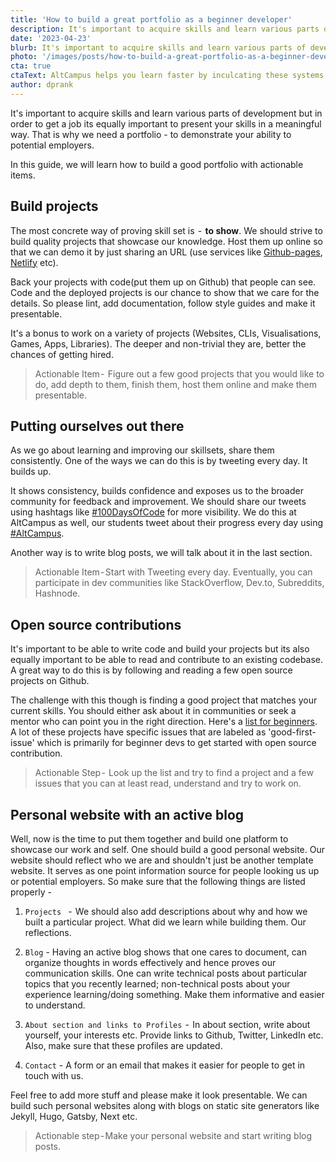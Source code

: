 ```yaml
---
title: 'How to build a great portfolio as a beginner developer'
description: It's important to acquire skills and learn various parts of development but in order to get a job its equally important to present your skills in a meaningful way. That is why we recommend that you build a portfolio - to demonstrate your ability to potential employers.
date: '2023-04-23'
blurb: It's important to acquire skills and learn various parts of development but in order to get a job its equally important to present your skills in a meaningful way. That is why we recommend that you build a portfolio - to demonstrate your ability to potential employers.
photo: '/images/posts/how-to-build-a-great-portfolio-as-a-beginner-developer.webp'
cta: true
ctaText: AltCampus helps you learn faster by inculcating these systems as part of the learning model. 🙌
author: dprank
---
```


It's important to acquire skills and learn various parts of development but in order to get a job its equally important to present your skills in a meaningful way. That is why we need a portfolio - to demonstrate your ability to potential employers.

In this guide, we will learn how to build a good portfolio with actionable items.

## Build projects

The most concrete way of proving skill set is  -  **to show**. We should strive to build quality projects that showcase our knowledge. Host them up online so that we can demo it by just sharing an URL (use services like [Github-pages](https://pages.github.com/), [Netlify](https://netlify.com) etc).

Back your projects with code(put them up on Github) that people can see. Code and the deployed projects is our chance to show that we care for the details. So please lint, add documentation, follow style guides and make it presentable.

It's a bonus to work on a variety of projects (Websites, CLIs, Visualisations, Games, Apps, Libraries). The deeper and non-trivial they are, better the chances of getting hired.

> Actionable Item -  Figure out a few good projects that you would like to do, add depth to them, finish them, host them online and make them presentable.

## Putting ourselves out there

As we go about learning and improving our skillsets, share them consistently. One of the ways we can do this is by tweeting every day. It builds up.

It shows consistency, builds confidence and exposes us to the broader community for feedback and improvement. We should share our tweets using hashtags like [#100DaysOfCode](https://twitter.com/hashtag/100DaysOfCode) for more visibility. We do this at AltCampus as well, our students tweet about their progress every day using [#AltCampus](https://twitter.com/hashtag/AltCampus).

Another way is to write blog posts, we will talk about it in the last section.

> Actionable Item - Start with Tweeting every day. Eventually, you can participate in dev communities like StackOverflow, Dev.to, Subreddits, Hashnode.

## Open source contributions

It's important to be able to write code and build your projects but its also equally important to be able to read and contribute to an existing codebase. A great way to do this is by following and reading a few open source projects on Github.

The challenge with this though is finding a good project that matches your current skills. You should either ask about it in communities or seek a mentor who can point you in the right direction. Here's a [list for beginners](https://www.firsttimersonly.com/). A lot of these projects have specific issues that are labeled as 'good-first-issue' which is primarily for beginner devs to get started with open source contribution.

> Actionable Step -  Look up the list and try to find a project and a few issues that you can at least read, understand and try to work on.

## Personal website with an active blog

Well, now is the time to put them together and build one platform to showcase our work and self. One should build a good personal website. Our website should reflect who we are and shouldn't just be another template website. It serves as one point information source for people looking us up or potential employers. So make sure that the following things are listed properly -

1. `Projects ` -  We should also add descriptions about why and how we built a particular project. What did we learn while building them. Our reflections.

2. `Blog` - Having an active blog shows that one cares to document, can organize thoughts in words effectively and hence proves our communication skills. One can write technical posts about particular topics that you recently learned; non-technical posts about your experience learning/doing something. Make them informative and easier to understand.

3. `About section and links to Profiles`  -  In about section, write about yourself, your interests etc. Provide links to Github, Twitter, LinkedIn etc. Also, make sure that these profiles are updated.

4. `Contact` - A form or an email that makes it easier for people to get in touch with us.

Feel free to add more stuff and please make it look presentable. We can build such personal websites along with blogs on static site generators like Jekyll, Hugo, Gatsby, Next etc.

> Actionable step - Make your personal website and start writing blog posts.
